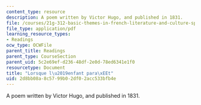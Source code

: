 ```yaml
---
content_type: resource
description: A poem written by Victor Hugo, and published in 1831.
file: /courses/21g-312-basic-themes-in-french-literature-and-culture-spring-2011/2d8bb08a8c5799b02df02acc533bfb4e_MIT21G_312S11_vhugopoem.pdf
file_type: application/pdf
learning_resource_types:
- Readings
ocw_type: OCWFile
parent_title: Readings
parent_type: CourseSection
parent_uid: 5c2e69ef-d236-48df-2e0d-78ed6341e1f0
resourcetype: Document
title: "Lorsque l\u2019enfant para\xEEt"
uid: 2d8bb08a-8c57-99b0-2df0-2acc533bfb4e
---
```

A poem written by Victor Hugo, and published in 1831.

